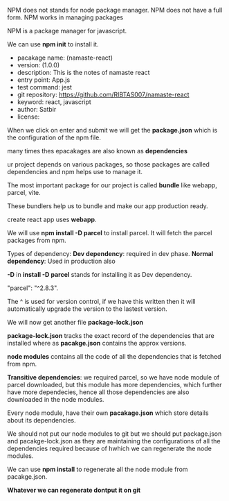 NPM does not stands for node package manager. 
NPM does not have a full form.
NPM works in managing packages

NPM is a package manager for javascript.

We can use **npm init** to install it.

- pacakage name: (namaste-react)
- version: (1.0.0)
- description: This is the notes of namaste react
- entry point: App.js
- test command: jest
- git repository: https://github.com/RIBTAS007/namaste-react
- keyword: react, javascript
- author: Satbir
- license: 

When we click on enter and submit we will get the **package.json** which is the configuration of the npm file.

many times thes epacakages are also known as **dependencies**

ur project depends on various packages, so those packages are called dependencies and npm helps use to manage it.

The most important package for our project is called **bundle** like webapp, parcel, vite.

These bundlers help us to bundle and make our app production ready. 

create react app uses **webapp**.

We will use **npm install -D parcel** to install parcel.
It will fetch the parcel packages from npm.

Types of dependency:
**Dev dependency**: required in dev phase.
**Normal dependency**: Used in production also

**-D** in **install -D parcel** stands for installing it as Dev dependency.

"parcel": "^2.8.3".

The ^ is used for version control, if we have this written then it will automatically upgrade the version to the lastest version.

We will now get another file **package-lock.json**

**package-lock.json** tracks the exact record of the dependencies that are installed where as **pacakge.json** contains the approx versions.

**node modules** contains all the code of all the dependencies that is fetched from npm. 

**Transitive dependencies**: we required parcel, so we have node module of parcel downloaded, but this module has more dependencies, which further have more dependecies, hence all those dependencies are also downloaded in the node modules.

Every node module, have their own **pacakage.json** which store details about its dependencies.

We should not put our node modules to git but we should put package.json and pacakge-lock.json as they are maintaining the configurations of all the dependencies required because of hwhich we can regenerate the node modules.

We can use **npm install** to regenerate all the node module from pacakge.json.

**Whatever we can regenerate dontput it on git**



